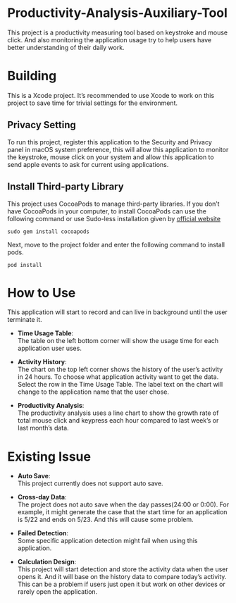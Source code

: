 # Productivity-Analysis-Auxiliary-Tool

This project is a productivity measuring tool based on keystroke and mouse click. And also monitoring the application usage try to help users have better understanding of their daily work.

# Building

This is a Xcode project. It’s recommended to use Xcode to work on this project to save time for trivial settings for the environment.

## Privacy Setting

To run this project, register this application to the Security and Privacy panel in macOS system preference, this will allow this application to monitor the keystroke, mouse click on your system and allow this application to send apple events to ask for current using applications.

## Install Third-party Library

This project uses CocoaPods to manage third-party libraries. If you don’t have CocoaPods in your computer, to install CocoaPods can use the following command or use Sudo-less installation given by [official website](https://guides.cocoapods.org/using/getting-started.html)

`sudo gem install cocoapods`

Next, move to the project folder and enter the following command to install pods.

`pod install`

# How to Use

This application will start to record and can live in background until the user terminate it.

- **Time Usage Table**:  
The table on the left bottom corner will show the usage time for each application user uses.

- **Activity History**:  
The chart on the top left corner shows the history of the user’s activity in 24 hours. To choose what application activity want to get the data. Select the row in the Time Usage Table. The label text on the chart will change to the application name that the user chose.

- **Productivity Analysis**:  
The productivity analysis uses a line chart to show the growth rate of total mouse click and keypress each hour compared to last week’s or last month’s data.

# Existing Issue

- **Auto Save**:  
This project currently does not support auto save.

- **Cross-day Data**:  
The project does not auto save when the day passes(24:00 or 0:00). For example, it might generate the case that the start time for an application is 5/22 and ends on 5/23. And this will cause some problem.

- **Failed Detection**:  
Some specific application detection might fail when using this application.

- **Calculation Design**:  
This project will start detection and store the activity data when the user opens it. And it will base on the history data to compare today’s activity. This can be a problem if users just open it but work on other devices or rarely open the application.